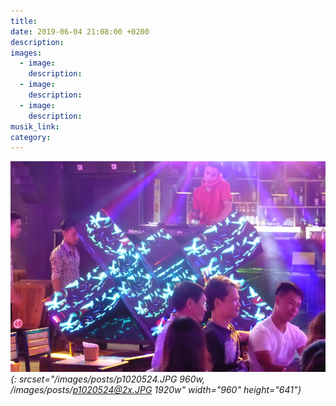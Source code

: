 ```yaml
---
title:
date: 2019-06-04 21:08:00 +0200
description:
images:
  - image:
    description:
  - image:
    description:
  - image:
    description:
musik_link:
category:
---
```


*![](/images/posts/p1020524.JPG){: srcset="/images/posts/p1020524.JPG 960w, /images/posts/p1020524@2x.JPG 1920w" width="960" height="641"}*